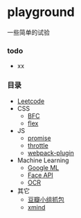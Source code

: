 <base href="https://github.com/jiahui92/playground/tree/master" target="_blank" />

# playground
一些简单的试验


### todo
* xx

### 目录
* [Leetcode](leetcode)
* CSS
  * [BFC](css/bfc)
  * [flex](css/flex)
* JS
  * [promise](promise)
  * [throttle](throttle)
  * [webpack-plugin](webpack-plugin)
* Machine Learning
  * [Google ML](machine-learning)
  * [Face API](face-api)
  * [OCR](ocr)
* 其它
  * [豆瓣小组抓包](spider-douban-group)
  * [xmind](xmind)
